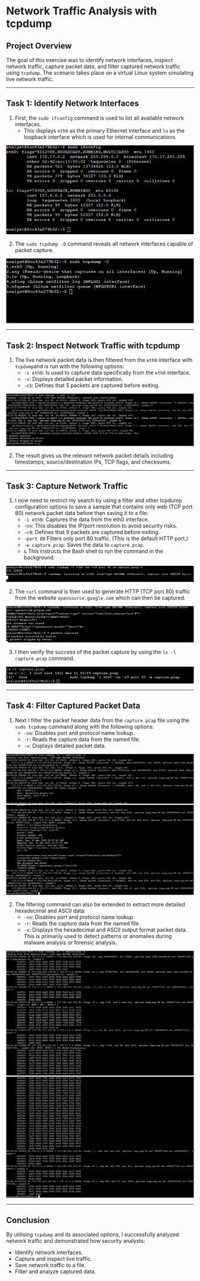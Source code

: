 # **Network Traffic Analysis with tcpdump**

## **Project Overview**
The goal of this exercise was to identify network interfaces, inspect network traffic, capture packet data, and filter captured network traffic using `tcpdump`. The scenario takes place on a virtual Linux system simulating live network traffic.

---

## **Task 1: Identify Network Interfaces**

1. First, the `sudo ifconfig` command is used to list all available network interfaces.
   - This displays `eth0` as the primary Ethernet interface and `lo` as the loopback interface 
which is used for internal communications.

![Alt Text](PKT%201.png)

2.  The `sudo tcpdump -D` command reveals all network interfaces capable of packet capture.

![Alt Text](PKT%202.png)

---

## **Task 2: Inspect Network Traffic with tcpdump**

1. The live network packet data is then filtered from the `eth0` interface with `tcpdump`and is run with the following options:
   - `-i eth0`: Is used to capture data specifically from the `eth0` interface.
   - `-v`: Displays detailed packet information.
   - `-c5`: Defines that 5 packets are captured before exiting.

![Alt Text](PKT%203.png)

2. The result gives us the relevant network packet details including timestamps, source/destination IPs, TCP flags, and checksums.

---

## **Task 3: Capture Network Traffic**

1. I now need to restrict my search by using a filter and other tcpdump configuration options to save a sample that contains only web (TCP port 80) network packet data before then saving it to a file:
   - `-i eth0`: Captures the data from the eth0 interface.
   - `-nn`: This disables the IP/port resolution to avoid security risks.
   - `-c9`: Defines that 9 packets are captured before exiting.
   - `-port 80` Filters only port 80 traffic. (This is the default HTTP port.)
   - `-w capture.pcap`: Saves the data to `capture.pcap`.
   - `&` This instructs the Bash shell to run the command in the background.

![Alt Text](PKT%204.png)

2. The `curl` command is then used to generate HTTP (TCP port 80) traffic from the website `opensource.google.com` which can then be captured.

![Alt Text](PKT%205.png)

3. I then verify the success of the packet capture by using the `ls -l capture.pcap` command.

![Alt Text](PKT%206.png)

---

## **Task 4: Filter Captured Packet Data**

1. Next I filter the packet header data from the `capture.pcap` file using the `sudo tcpdump` command along with the following options:
   - `-nn`: Disables port and protocol name lookup.
   - `-r`: Reads the capture data from the named file.
   - `-v`: Displays detailed packet data.

![Alt Text](PKT%207.png)
![Alt Text](PKT%207-2.png)
 


2. The filtering command can also be extended to extract more detailed hexadecimal and ASCII data:
   - `-nn`: Disables port and protocol name lookup.
   - `-r`: Reads the capture data from the named file.
   - `-x`: Displays the hexadecimal and ASCII output format packet data. This is primarily used to detect patterns or anomalies during malware analysis or forensic analysis.

![Alt Text](PKT%208.png)
![Alt Text](PKT%208-2.png)

---

## **Conclusion**
By utilising `tcpdump` and its associated options, I successfully analyzed network traffic and demonstrated how security analysts:
- Identify network interfaces.
- Capture and inspect live traffic.
- Save network traffic to a file.
- Filter and analyze captured data.


